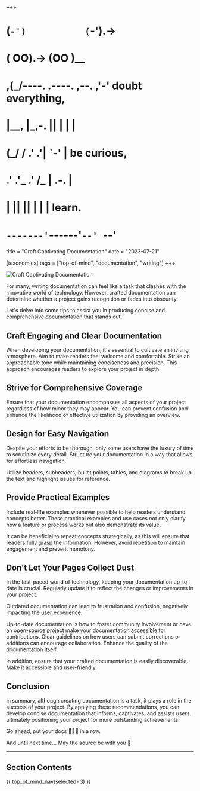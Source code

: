 +++
#   (`-')           (`-').->
#   ( OO).->        (OO )__
# ,(_/----. .----. ,--. ,'-' doubt everything,
# |__,    |\_,-.  ||  | |  |
#  (_/   /    .' .'|  `-'  | be curious,
#  .'  .'_  .'  /_ |  .-.  |
# |       ||      ||  | |  | learn.
# `-------'`------'`--' `--'

title = "Craft Captivating Documentation"
date = "2023-07-21"

[taxonomies]
tags = ["top-of-mind", "documentation", "writing"]
+++

![Craft Captivating Documentation](/images/size/w1200/2024/03/docs.png)

For many, writing documentation can feel like a task that clashes with the
innovative world of technology. However, crafted documentation can determine
whether a project gains recognition or fades into obscurity.

Let's delve into some tips to assist you in producing concise and comprehensive
documentation that stands out.

## Craft Engaging and Clear Documentation

When developing your documentation, it's essential to cultivate an inviting
atmosphere. Aim to make readers feel welcome and comfortable. Strike an
approachable tone while maintaining conciseness and precision. This approach
encourages readers to explore your project in depth.

## Strive for Comprehensive Coverage

Ensure that your documentation encompasses all aspects of your project
regardless of how minor they may appear. You can prevent confusion and enhance
the likelihood of effective utilization by providing an overview.

## Design for Easy Navigation

Despite your efforts to be thorough, only some users have the luxury of time to
scrutinize every detail. Structure your documentation in a way that allows for
effortless navigation.

Utilize headers, subheaders, bullet points, tables, and diagrams to break up the
text and highlight issues for reference.

## Provide Practical Examples

Include real-life examples whenever possible to help readers understand concepts
better. These practical examples and use cases not only clarify how a feature or
process works but also demonstrate its value.

It can be beneficial to repeat concepts strategically, as this will ensure that
readers fully grasp the information. However, avoid repetition to maintain
engagement and prevent monotony.

## Don't Let Your Pages Collect Dust

In the fast-paced world of technology, keeping your documentation up-to-date is
crucial. Regularly update it to reflect the changes or improvements in your
project.

Outdated documentation can lead to frustration and confusion, negatively
impacting the user experience.

Up-to-date documentation is how to foster community involvement or have an
open-source project make your documentation accessible for contributions. Clear
guidelines on how users can submit corrections or additions can encourage
collaboration. Enhance the quality of the documentation itself.

In addition, ensure that your crafted documentation is easily discoverable. Make
it accessible and user-friendly.

## Conclusion

In summary, although creating documentation is a task, it plays a role in the
success of your project. By applying these recommendations, you can develop
concise documentation that informs, captivates, and assists users, ultimately
positioning your project for more outstanding achievements.

Go ahead, put your docs 🦆🦆🦆 in a row. 

And until next time... May the source be with you 🦄.

--------

## Section Contents

{{ top_of_mind_nav(selected=3) }}
